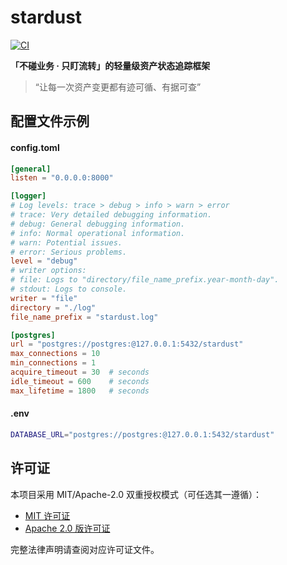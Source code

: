 # stardust

[![CI](https://github.com/4lkaid/stardust/actions/workflows/ci.yaml/badge.svg)](https://github.com/4lkaid/stardust/actions/workflows/ci.yaml)

**「不碰业务 · 只盯流转」的轻量级资产状态追踪框架**

> “让每一次资产变更都有迹可循、有据可查”

## 配置文件示例

#### config.toml

```toml
[general]
listen = "0.0.0.0:8000"

[logger]
# Log levels: trace > debug > info > warn > error
# trace: Very detailed debugging information.
# debug: General debugging information.
# info: Normal operational information.
# warn: Potential issues.
# error: Serious problems.
level = "debug"
# writer options:
# file: Logs to "directory/file_name_prefix.year-month-day".
# stdout: Logs to console.
writer = "file"
directory = "./log"
file_name_prefix = "stardust.log"

[postgres]
url = "postgres://postgres:@127.0.0.1:5432/stardust"
max_connections = 10
min_connections = 1
acquire_timeout = 30  # seconds
idle_timeout = 600    # seconds
max_lifetime = 1800   # seconds

```

#### .env

```bash
DATABASE_URL="postgres://postgres:@127.0.0.1:5432/stardust"

```

## 许可证

本项目采用 MIT/Apache-2.0 双重授权模式（可任选其一遵循）：

- [MIT 许可证](LICENSE-MIT)
- [Apache 2.0 版许可证](LICENSE-APACHE)

完整法律声明请查阅对应许可证文件。
